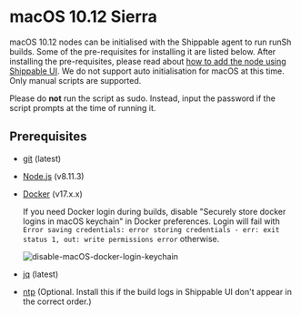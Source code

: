 # macOS 10.12 Sierra

macOS 10.12 nodes can be initialised with the Shippable agent to run runSh builds. Some of the pre-requisites for installing it are listed below. After installing the pre-requisites, please read about [how to add the node using Shippable UI](http://docs.shippable.com/platform/tutorial/runtime/custom-nodes/). We do not support auto initialisation for macOS at this time. Only manual scripts are supported.

Please do **not** run the script as sudo. Instead, input the password if the script prompts at the time of running it.

## Prerequisites
- [git](https://git-scm.com/download/mac) (latest)
- [Node.js](https://nodejs.org/en/download/) (v8.11.3)
- [Docker](https://docs.docker.com/docker-for-mac/install/) (v17.x.x)

  If you need Docker login during builds, disable "Securely store docker logins in macOS keychain" in Docker preferences. Login will fail with `Error saving credentials: error storing credentials - err: exit status 1, out: write permissions error` otherwise.

  ![disable-macOS-docker-login-keychain](https://user-images.githubusercontent.com/40004/33305360-d3e8cf28-d433-11e7-9b37-d29ab142ddd9.png)

- [jq](https://stedolan.github.io/jq/download/) (latest)
- [ntp](http://www.ntp.org/) (Optional. Install this if the build logs in Shippable UI don't appear in the correct order.)
